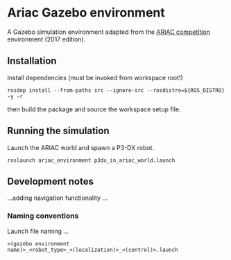 # Ariac Gazebo environment

A Gazebo simulation environment adapted from the [ARIAC competition](http://gazebosim.org/ariac) environment (2017 edition).

## Installation

Install dependencies (must be invoked from workspace root!)

```
rosdep install --from-paths src --ignore-src --rosdistro=${ROS_DISTRO} -y -r
```
then build the package and source the workspace setup file.

## Running the simulation

Launch the ARIAC world and spawn a P3-DX robot.
```
roslaunch ariac_environment p3dx_in_ariac_world.launch
```

## Development notes

...adding navigation functionality ...

### Naming conventions

Launch file naming ...
```
<(gazebo environment name)>_<robot_type>_<(localization)>_<(control)>.launch
```



